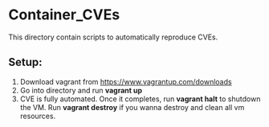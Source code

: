 # Container_CVEs

This directory contain scripts to automatically reproduce CVEs.

## Setup: 
1. Download vagrant from https://www.vagrantup.com/downloads
2. Go into directory and run **vagrant up**
3. CVE is fully automated. Once it completes, run **vagrant halt** to shutdown the VM. Run **vagrant destroy** if you wanna destroy and clean all vm resources. 

